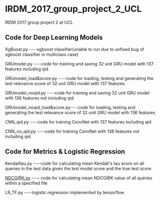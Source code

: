 # IRDM_2017_group_project_2_UCL
IRDM 2017 group project 2 at UCL

Code for Deep Learning Models 
---------------------------------------
XgBoost.py 		----xgboost classifier(unable to run due to unfixed bug of xgboost classifier in multiclass case)

GRUmodel.py		----code for training and saving 32 unit GRU model with 137 features including qid

GRUmodel_load&score.py	----code for loading, testing and generating the test relevance score of 32 unit GRU model with 137 features

GRUmodel_noqid.py	----code for training and saving 32 unit GRU model with 136 features not including qid

GRUmodel_noqid_load&score.py----code for loading, testing and generating the test relevance score of 32 unit GRU model with 136 features

CNN_qid.py			----code for training ConvNet with 137 features including qid

CNN_no_qid.py			----code for training ConvNet with 136 features not including qid

Code for Metrics & Logistic Regression
------------------------------------------

Kendalltau.py		----code for calculating mean Kendall's tau score on all queries in the test data given the test model score and the true test score

NDCG@K.py		---- code for calculating mean NDCG@K value of all queries within a specified file

LR_TF.py		----logistic regression implemented by tensorflow

